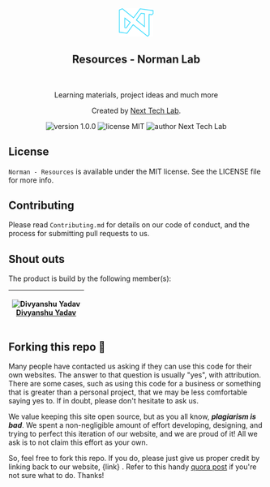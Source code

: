 <div align="center">
  <img alt="Next Tech lab Logo" src="Public/logo.png" height="56" />
</div>
<div align="center">
  <h2>Resources - Norman Lab</h2>
</div>

<br>
<p align="center">
Learning materials, project ideas and much more
</p>
<p align="center">
Created by <a href="">Next Tech Lab</a>.
</p>
<p align="center">
    <img src="https://img.shields.io/badge/version-1.0.0-yellowgreen" alt="version 1.0.0"/>
    <img src="https://img.shields.io/badge/license-MIT-brightgreen" alt="license MIT"/>
    <img src="https://img.shields.io/badge/author-Next%20Tech%20Lab-blue" alt="author Next Tech Lab"/>
</p>

## License

`Norman - Resources` is available under the MIT license. See the LICENSE file for more info.


## Contributing

Please read `Contributing.md` for details on our code of conduct, and the process for submitting pull requests to us.

## Shout outs
The product is build by the following member(s):

| <p align="center">![Divyanshu Yadav](https://github.com/divyanshu1810.png?size=128)<br>[Divyanshu Yadav](https://github.com/divyanshu1810)</p> | 
| ---------------------------------------------------------------------------------------------------------------------------------- | 
## Forking this repo 🚨

Many people have contacted us asking if they can use this code for their own websites. The answer to that question is usually "yes", with attribution. There are some cases, such as using this code for a business or something that is greater than a personal project, that we may be less comfortable saying yes to. If in doubt, please don't hesitate to ask us.

We value keeping this site open source, but as you all know, _**plagiarism is bad**_. We spent a non-negligible amount of effort developing, designing, and trying to perfect this iteration of our website, and we are proud of it! All we ask is to not claim this effort as your own.

So, feel free to fork this repo. If you do, please just give us proper credit by linking back to our website, {link} . Refer to this handy [quora post](https://www.quora.com/Is-it-bad-to-copy-other-peoples-code) if you're not sure what to do. Thanks!
